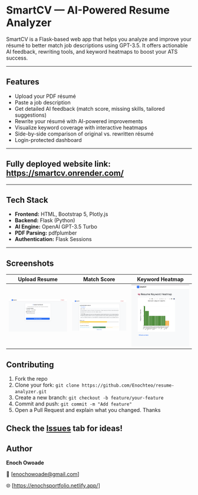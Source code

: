 
#  SmartCV — AI-Powered Resume Analyzer

SmartCV is a Flask-based web app that helps you analyze and improve your résumé to better match job descriptions using GPT-3.5. It offers actionable AI feedback, rewriting tools, and keyword heatmaps to boost your ATS success.

---

##  Features

-  Upload your PDF résumé  
-  Paste a job description 
-  Get detailed AI feedback (match score, missing skills, tailored suggestions)  
-  Rewrite your résumé with AI-powered improvements  
-  Visualize keyword coverage with interactive heatmaps  
-  Side-by-side comparison of original vs. rewritten résumé  
- Login-protected dashboard  

---
Fully deployed website link: https://smartcv.onrender.com/
---
---

##  Tech Stack

- **Frontend:** HTML, Bootstrap 5, Plotly.js  
- **Backend:** Flask (Python)  
- **AI Engine:** OpenAI GPT-3.5 Turbo  
- **PDF Parsing:** pdfplumber  
- **Authentication:** Flask Sessions

---

##  Screenshots

| Upload Resume | Match Score | Keyword Heatmap |
|---|---|---|
| ![Upload](static/screenshots/upload.png) | ![Score](static/screenshots/score.png) | ![Heatmap](static/screenshots/heatmap.png) |




##  Contributing

1. Fork the repo
2. Clone your fork: `git clone https://github.com/Enochteo/resume-analyzer.git`
3. Create a new branch: `git checkout -b feature/your-feature`
4. Commit and push: `git commit -m "Add feature"`
5. Open a Pull Request and explain what you changed. Thanks

Check the [Issues](https://github.com/Enochteo/resume-analyzer/issues) tab for ideas!
---

##  Author

**Enoch Owoade** 

📧 [enochowoade@gmail.com] 

🌐 [https://enochsportfolio.netlify.app/]


